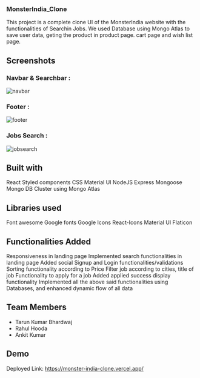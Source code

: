 ### MonsterIndia_Clone

This project is a complete clone UI of the MonsterIndia website with the functionalities of Searchin Jobs. We used Database using Mongo Atlas to save user data, geting the product in product page. cart page and wish list page.

## Screenshots
### Navbar & Searchbar :
![navbar](https://user-images.githubusercontent.com/45921293/161429933-174ad69e-5135-4cf5-b1e8-fbbdad0ec0df.PNG)

### Footer :
![footer](https://user-images.githubusercontent.com/45921293/161429961-9d68adb6-9815-4bbc-9b4d-4e1858d9a6e3.PNG)

### Jobs Search :
![jobsearch](https://user-images.githubusercontent.com/45921293/161430002-ec242226-fa04-4e9c-84ae-2b654d65f9c9.PNG)




## Built with
React
Styled components
CSS
Material UI
NodeJS
Express
Mongoose
Mongo DB Cluster using Mongo Atlas

## Libraries used
Font awesome
Google fonts
Google Icons
React-Icons
Material UI
Flaticon

## Functionalities Added
Responsiveness in landing page
Implemented search functionalities in landing page
Added social Signup and Login functionalities/validations
Sorting functionality according to Price
Filter job according to cities, title of job
Functionality to apply for a job
Added applied success display functionality
Implemented all the above said functionalities using Databases, and enhanced dynamic flow of all data

## Team Members
<ul>
  <li>Tarun Kumar Bhardwaj</li>
  <li>Rahul Hooda</li>
   <li>Ankit Kumar</li>
  
</ul>


## Demo
Deployed Link: https://monster-india-clone.vercel.app/
